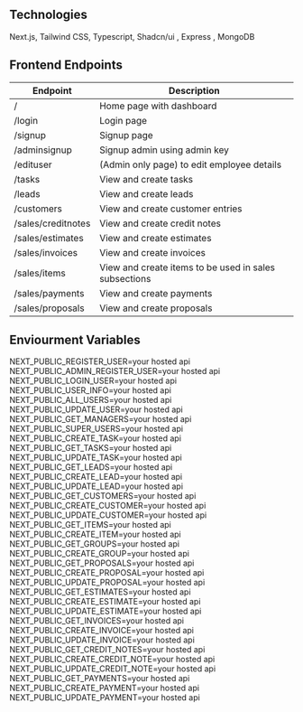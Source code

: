 ## **Technologies**
Next.js, Tailwind CSS, Typescript, Shadcn/ui , Express , MongoDB

## **Frontend Endpoints**
| Endpoint                | Description                                      |
|-------------------------|----------------------------------------------    |
| /                       | Home page with dashboard                         |
| /login                  | Login page                                    |
| /signup                 | Signup page                                  |
| /adminsignup            | Signup admin using admin key                |
| /edituser               | (Admin only page) to edit employee details   |
| /tasks                  | View and create tasks                        |
| /leads                  | View and create leads                        |
| /customers              | View and create customer entries             |
| /sales/creditnotes      | View and create credit notes                 |
| /sales/estimates        | View and create estimates                    |
| /sales/invoices         | View and create invoices                     |
| /sales/items            | View and create items to be used in sales subsections |
| /sales/payments         | View and create payments                     |
| /sales/proposals        | View and create proposals                    |

## **Enviourment Variables**

NEXT_PUBLIC_REGISTER_USER=your hosted api  
NEXT_PUBLIC_ADMIN_REGISTER_USER=your hosted api  
NEXT_PUBLIC_LOGIN_USER=your hosted api  
NEXT_PUBLIC_USER_INFO=your hosted api  
NEXT_PUBLIC_ALL_USERS=your hosted api  
NEXT_PUBLIC_UPDATE_USER=your hosted api  
NEXT_PUBLIC_GET_MANAGERS=your hosted api  
NEXT_PUBLIC_SUPER_USERS=your hosted api  
NEXT_PUBLIC_CREATE_TASK=your hosted api  
NEXT_PUBLIC_GET_TASKS=your hosted api  
NEXT_PUBLIC_UPDATE_TASK=your hosted api  
NEXT_PUBLIC_GET_LEADS=your hosted api  
NEXT_PUBLIC_CREATE_LEAD=your hosted api  
NEXT_PUBLIC_UPDATE_LEAD=your hosted api  
NEXT_PUBLIC_GET_CUSTOMERS=your hosted api  
NEXT_PUBLIC_CREATE_CUSTOMER=your hosted api  
NEXT_PUBLIC_UPDATE_CUSTOMER=your hosted api  
NEXT_PUBLIC_GET_ITEMS=your hosted api  
NEXT_PUBLIC_CREATE_ITEM=your hosted api  
NEXT_PUBLIC_GET_GROUPS=your hosted api  
NEXT_PUBLIC_CREATE_GROUP=your hosted api  
NEXT_PUBLIC_GET_PROPOSALS=your hosted api  
NEXT_PUBLIC_CREATE_PROPOSAL=your hosted api  
NEXT_PUBLIC_UPDATE_PROPOSAL=your hosted api  
NEXT_PUBLIC_GET_ESTIMATES=your hosted api  
NEXT_PUBLIC_CREATE_ESTIMATE=your hosted api  
NEXT_PUBLIC_UPDATE_ESTIMATE=your hosted api  
NEXT_PUBLIC_GET_INVOICES=your hosted api  
NEXT_PUBLIC_CREATE_INVOICE=your hosted api  
NEXT_PUBLIC_UPDATE_INVOICE=your hosted api  
NEXT_PUBLIC_GET_CREDIT_NOTES=your hosted api  
NEXT_PUBLIC_CREATE_CREDIT_NOTE=your hosted api  
NEXT_PUBLIC_UPDATE_CREDIT_NOTE=your hosted api  
NEXT_PUBLIC_GET_PAYMENTS=your hosted api  
NEXT_PUBLIC_CREATE_PAYMENT=your hosted api  
NEXT_PUBLIC_UPDATE_PAYMENT=your hosted api


